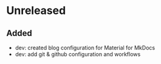 # Unreleased

## Added
- dev: created blog configuration for Material for MkDocs
- dev: add git & github configuration and workflows
